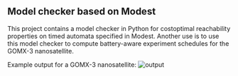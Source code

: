 ## Model checker based on Modest
This project contains a model checker in Python for costoptimal
reachability properties on timed automata specified in Modest.
Another use is to use this model checker to compute battery-aware experiment schedules for the
GOMX-3 nanosatellite. 

Example output for a GOMX-3 nanosatellite:
![output](https://user-images.githubusercontent.com/48760013/140747652-d596e7c7-979d-4b31-9a4d-282591895500.png)
